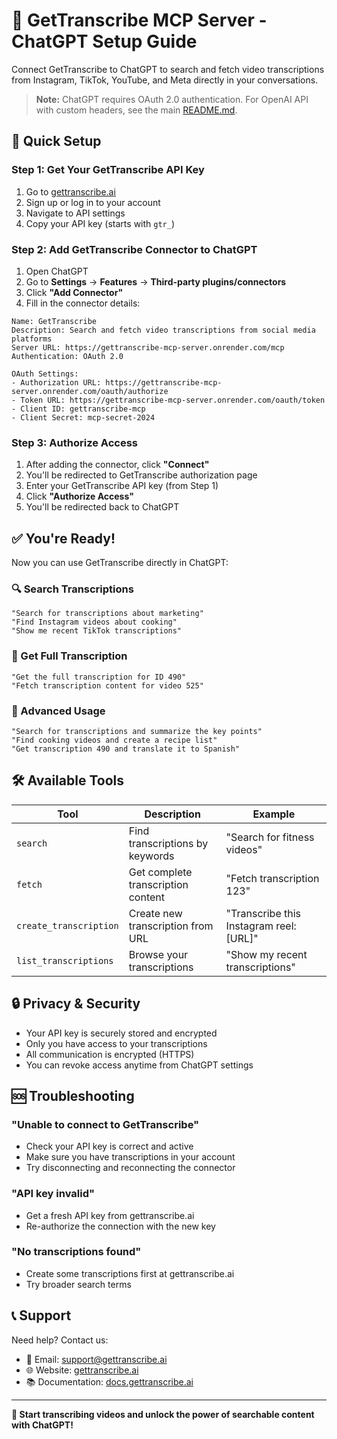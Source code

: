 # 🤖 GetTranscribe MCP Server - ChatGPT Setup Guide

Connect GetTranscribe to ChatGPT to search and fetch video transcriptions from Instagram, TikTok, YouTube, and Meta directly in your conversations.

> **Note:** ChatGPT requires OAuth 2.0 authentication. For OpenAI API with custom headers, see the main [README.md](README.md).

## 🚀 Quick Setup

### Step 1: Get Your GetTranscribe API Key
1. Go to [gettranscribe.ai](https://gettranscribe.ai)
2. Sign up or log in to your account
3. Navigate to API settings
4. Copy your API key (starts with `gtr_`)

### Step 2: Add GetTranscribe Connector to ChatGPT
1. Open ChatGPT
2. Go to **Settings** → **Features** → **Third-party plugins/connectors**
3. Click **"Add Connector"**
4. Fill in the connector details:

```
Name: GetTranscribe
Description: Search and fetch video transcriptions from social media platforms
Server URL: https://gettranscribe-mcp-server.onrender.com/mcp
Authentication: OAuth 2.0

OAuth Settings:
- Authorization URL: https://gettranscribe-mcp-server.onrender.com/oauth/authorize
- Token URL: https://gettranscribe-mcp-server.onrender.com/oauth/token
- Client ID: gettranscribe-mcp
- Client Secret: mcp-secret-2024
```

### Step 3: Authorize Access
1. After adding the connector, click **"Connect"**
2. You'll be redirected to GetTranscribe authorization page
3. Enter your GetTranscribe API key (from Step 1)
4. Click **"Authorize Access"**
5. You'll be redirected back to ChatGPT

## ✅ You're Ready!

Now you can use GetTranscribe directly in ChatGPT:

### 🔍 Search Transcriptions
```
"Search for transcriptions about marketing"
"Find Instagram videos about cooking"
"Show me recent TikTok transcriptions"
```

### 📄 Get Full Transcription
```
"Get the full transcription for ID 490"
"Fetch transcription content for video 525"
```

### 🎯 Advanced Usage
```
"Search for transcriptions and summarize the key points"
"Find cooking videos and create a recipe list"
"Get transcription 490 and translate it to Spanish"
```

## 🛠️ Available Tools

| Tool | Description | Example |
|------|-------------|---------|
| `search` | Find transcriptions by keywords | "Search for fitness videos" |
| `fetch` | Get complete transcription content | "Fetch transcription 123" |
| `create_transcription` | Create new transcription from URL | "Transcribe this Instagram reel: [URL]" |
| `list_transcriptions` | Browse your transcriptions | "Show my recent transcriptions" |

## 🔒 Privacy & Security

- Your API key is securely stored and encrypted
- Only you have access to your transcriptions
- All communication is encrypted (HTTPS)
- You can revoke access anytime from ChatGPT settings

## 🆘 Troubleshooting

### "Unable to connect to GetTranscribe"
- Check your API key is correct and active
- Make sure you have transcriptions in your account
- Try disconnecting and reconnecting the connector

### "API key invalid"
- Get a fresh API key from gettranscribe.ai
- Re-authorize the connection with the new key

### "No transcriptions found"
- Create some transcriptions first at gettranscribe.ai
- Try broader search terms

## 📞 Support

Need help? Contact us:
- 📧 Email: support@gettranscribe.ai
- 🌐 Website: [gettranscribe.ai](https://gettranscribe.ai)
- 📚 Documentation: [docs.gettranscribe.ai](https://docs.gettranscribe.ai)

---

**🎥 Start transcribing videos and unlock the power of searchable content with ChatGPT!**
